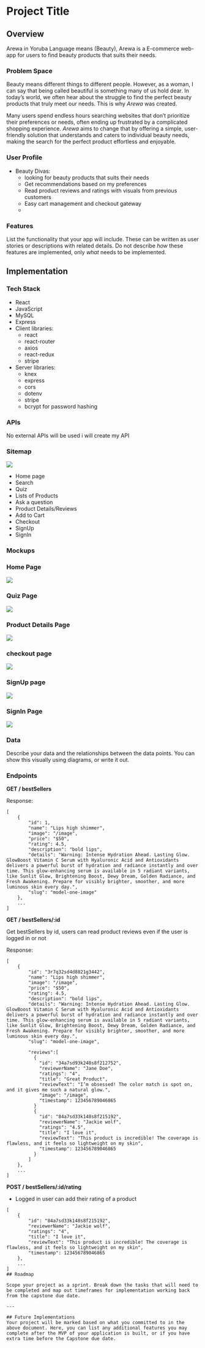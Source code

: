 # Project Title

## Overview

Arewa in Yoruba Language means (Beauty), Arewa is a E-commerce web-app for users to find beauty products that suits their needs.
### Problem Space


Beauty means different things to different people. However, as a woman, I can say that being called beautiful is something many of us hold dear. In today’s world, we often hear about the struggle to find the perfect beauty products that truly meet our needs. This is why *Arewa* was created.  

Many users spend endless hours searching websites that don’t prioritize their preferences or needs, often ending up frustrated by a complicated shopping experience. *Arewa* aims to change that by offering a simple, user-friendly solution that understands and caters to individual beauty needs, making the search for the perfect product effortless and enjoyable.  


### User Profile

- Beauty Divas:
  - looking for beauty products that suits their needs
  - Get recommendations based on my preferences
  - Read product reviews and ratings with visuals from previous customers
  - Easy cart management and checkout gateway
  - 
### Features

List the functionality that your app will include. These can be written as user stories or descriptions with related details. Do not describe _how_ these features are implemented, only _what_ needs to be implemented.

## Implementation

### Tech Stack

- React
- JavaScript
- MySQL
- Express
- Client libraries: 
    - react
    - react-router
    - axios
    - react-redux
    - stripe
- Server libraries:
    - knex
    - express
    - cors
    - dotenv
    - stripe
    - bcrypt for password hashing

### APIs

No external APIs will be used i will create my API

### Sitemap

![](Site-map.png)

- Home page
- Search
- Quiz
- Lists of Products
- Ask a question
- Product Details/Reviews
- Add to Cart
- Checkout
- SignUp
- SignIn

### Mockups

### Home Page
![](Home-Page.png)

### Quiz Page
![](Quiz-Page.png)

### Product Details Page
![](Product-details.png)

### checkout page
![](checkout-page.png)

### SignUp page
![](SignUp.png)

### SignIn Page
![](SignIn.png)


### Data

Describe your data and the relationships between the data points. You can show this visually using diagrams, or write it out. 

### Endpoints

**GET / bestSellers**

Response:
```
[
    {
        "id": 1,
        "name": "Lips high shimmer",
        "image": "/image",
        "price": "$50",
        "rating": 4.5,
        "description": "bold lips",
        "details": "Warning: Intense Hydration Ahead. Lasting Glow. GlowBoost Vitamin C Serum with Hyaluronic Acid and Antioxidants delivers a powerful burst of hydration and radiance instantly and over time. This glow-enhancing serum is available in 5 radiant variants, like Sunlit Glow, Brightening Boost, Dewy Dream, Golden Radiance, and Fresh Awakening. Prepare for visibly brighter, smoother, and more luminous skin every day.",
        "slug": "model-one-image"
    },
    ...
]
```
**GET / bestSellers/:id**

 Get bestSellers by id, users can read product reviews even if the user is logged in or not


Response:
```
[
    {
        "id": "3r7q32sd4d8821g3442",
        "name": "Lips high shimmer",
        "image": "/image",
        "price": "$50",
        "rating": 4.5,
        "description": "bold lips",
        "details": "Warning: Intense Hydration Ahead. Lasting Glow. GlowBoost Vitamin C Serum with Hyaluronic Acid and Antioxidants delivers a powerful burst of hydration and radiance instantly and over time. This glow-enhancing serum is available in 5 radiant variants, like Sunlit Glow, Brightening Boost, Dewy Dream, Golden Radiance, and Fresh Awakening. Prepare for visibly brighter, smoother, and more luminous skin every day.",
        "slug": "model-one-image",

        "reviews":[
          {
            "id": "34a7sd93k248s8f212752",
            "reviewerName": "Jane Doe",
            "ratings": "4",
            "title": "Great Product",
            "reviewText": "I’m obsessed! The color match is spot on, and it gives me such a natural glow.",
            "image": "/image",
            "timestamp": 123456789046865
          }
          {
            "id": "84a7sd33k148s8f215192",
            "reviewerName": "Jackie wolf",
            "ratings": "4.5",
            "title": "I love it",
            "reviewText": "This product is incredible! The coverage is flawless, and it feels so lightweight on my skin",
            "timestamp": 123456789046865
          }
        ]
    },
    ...
]
```

**POST / bestSellers/:id/rating**

- Logged in user can add their rating of a product

```
[
    {
        "id": "84a7sd33k148s8f215192",
        "reviewerName": "Jackie wolf",
        "ratings": "4",
        "title": "I love it",
        "reviewText": "This product is incredible! The coverage is flawless, and it feels so lightweight on my skin",
        "timestamp": 123456789046865
    },
    ...
]
## Roadmap

Scope your project as a sprint. Break down the tasks that will need to be completed and map out timeframes for implementation working back from the capstone due date. 

---

## Future Implementations
Your project will be marked based on what you committed to in the above document. Here, you can list any additional features you may complete after the MVP of your application is built, or if you have extra time before the Capstone due date.

